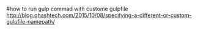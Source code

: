 #how to run gulp commad with custome gulpfile  
http://blog.qhashtech.com/2015/10/08/specifying-a-different-or-custom-gulpfile-namepath/
